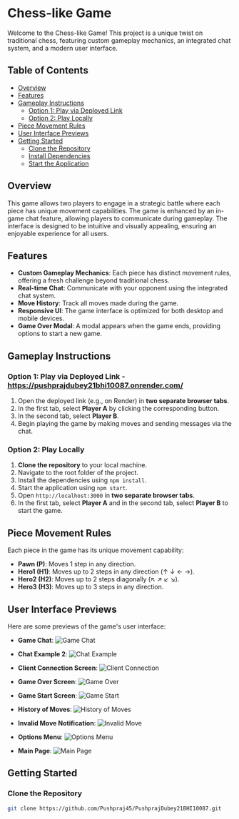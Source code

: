 # Chess-like Game

Welcome to the Chess-like Game! This project is a unique twist on traditional chess, featuring custom gameplay mechanics, an integrated chat system, and a modern user interface.

## Table of Contents

- [Overview](#overview)
- [Features](#features)
- [Gameplay Instructions](#gameplay-instructions)
  - [Option 1: Play via Deployed Link](#option-1-play-via-deployed-link)
  - [Option 2: Play Locally](#option-2-play-locally)
- [Piece Movement Rules](#piece-movement-rules)
- [User Interface Previews](#user-interface-previews)
- [Getting Started](#getting-started)
  - [Clone the Repository](#clone-the-repository)
  - [Install Dependencies](#install-dependencies)
  - [Start the Application](#start-the-application)

## Overview

This game allows two players to engage in a strategic battle where each piece has unique movement capabilities. The game is enhanced by an in-game chat feature, allowing players to communicate during gameplay. The interface is designed to be intuitive and visually appealing, ensuring an enjoyable experience for all users.

## Features

- **Custom Gameplay Mechanics**: Each piece has distinct movement rules, offering a fresh challenge beyond traditional chess.
- **Real-time Chat**: Communicate with your opponent using the integrated chat system.
- **Move History**: Track all moves made during the game.
- **Responsive UI**: The game interface is optimized for both desktop and mobile devices.
- **Game Over Modal**: A modal appears when the game ends, providing options to start a new game.

## Gameplay Instructions

### Option 1: Play via Deployed Link - https://pushprajdubey21bhi10087.onrender.com/

1. Open the deployed link (e.g., on Render) in **two separate browser tabs**.
2. In the first tab, select **Player A** by clicking the corresponding button.
3. In the second tab, select **Player B**.
4. Begin playing the game by making moves and sending messages via the chat.

### Option 2: Play Locally

1. **Clone the repository** to your local machine.
2. Navigate to the root folder of the project.
3. Install the dependencies using `npm install`.
4. Start the application using `npm start`.
5. Open `http://localhost:3000` in **two separate browser tabs**.
6. In the first tab, select **Player A** and in the second tab, select **Player B** to start the game.

## Piece Movement Rules

Each piece in the game has its unique movement capability:

- **Pawn (P)**: Moves 1 step in any direction.
- **Hero1 (H1)**: Moves up to 2 steps in any direction (↑ ↓ ← →).
- **Hero2 (H2)**: Moves up to 2 steps diagonally (↖ ↗ ↙ ↘).
- **Hero3 (H3)**: Moves up to 3 steps in any direction.

## User Interface Previews

Here are some previews of the game's user interface:

- **Game Chat**: 
  ![Game Chat](Assets/UI%20Game%20chat.png)

- **Chat Example 2**:
  ![Chat Example](Assets/UI-Chat2.png)

- **Client Connection Screen**:
  ![Client Connection](Assets/UI-clientconnection.png)

- **Game Over Screen**:
  ![Game Over](Assets/UI-Gameover1.png)

- **Game Start Screen**:
  ![Game Start](Assets/UI-GameStart1.png)

- **History of Moves**:
  ![History of Moves](Assets/UI-historyofmoves1.png)

- **Invalid Move Notification**:
  ![Invalid Move](Assets/UI-invalidmove1.png)

- **Options Menu**:
  ![Options Menu](Assets/UI-Options1.png)

- **Main Page**:
  ![Main Page](Assets/UI-Page1.png)

## Getting Started

### Clone the Repository

```bash
git clone https://github.com/Pushpraj45/PushprajDubey21BHI10087.git
